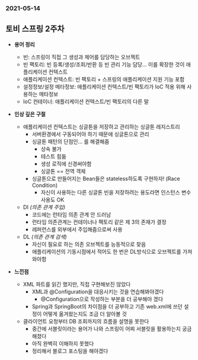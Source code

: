### 2021-05-14

## 토비 스프링 2주차
- __용어 정리__
    - 빈: 스프링이 직접 그 생성과 제어를 담당하는 오브젝트
    - 빈 팩토리: 빈 등록/생성/조회/반환 등 빈 관리 기능 담당... 이를 확장한 것이 애플리케이션 컨텍스트
    - 애플리케이션 컨텍스트: 빈 팩토리 + 스프링의 애플리케이션 지원 기능 포함
    - 설정정보/설정 메타정보: 애플리케이션 컨텍스트/빈 팩토리가 IoC 적용 위해 사용하는 메타정보
    - IoC 컨테이너: 애플리케이션 컨텍스트/빈 팩토리의 다른 말

- __인상 깊은 구절__
    - 애플리케이션 컨텍스트는 싱글톤을 저장하고 관리하는 싱글톤 레지스트리
        - 서버환경에서 구동되어야 하기 때문에 싱글톤으로 관리
        - 싱글톤 패턴의 단점인... 를 해결해줌
            - 상속 불가
            - 테스트 힘듦
            - 생성 로직에 신경써야함
            - 싱글톤 == 전역 객체
        - 싱글톤으로 만들어지는 Bean들은 stateless하도록 구현하자! (Race Condition)
            - 자신이 사용하는 다른 싱글톤 빈을 저장하려는 용도라면 인스턴스 변수 사용도 OK
    - DI *(의존 관계 주입)* 
        - 코드에는 런타임 의존 관계 안 드러남
        - 런타임 의존관계는 컨테이너나 팩토리 같은 제 3의 존재가 결정
        - 레퍼런스를 외부에서 주입해줌으로써 사용
    - DL *(의존 관계 검색)*
        - 자신이 필요로 하는 의존 오브젝트를 능동적으로 찾음
        - 애플리케이션의 기동시점에서 적어도 한 번은 DL방식으로 오브젝트를 가져와야함

- __느낀점__
    - XML 파트를 읽긴 했지만, 직접 구현해보진 않았다
        - XML과 @Configuration을 대응시키는 것을 연습해봐야겠다
            - @Configuration으로 작성하는 부분을 더 공부해야 겠다
        - Spring과 SpringBoot의 차이점을 더 공부하고 기존 web.xml에 쓰던 설정이 어떻게 옮겨왔는지도 조금 더 알아볼 것
    - 클라이언트 요청부터 DB 조회까지의 흐름을 설명을 못한다
        - 중간에 서블릿이라는 용어가 나와 스프링이 어찌 서블릿을 활용하는지 궁금해졌다
        - 아직 완벽히 이해하지 못했다
        - 정리해서 블로그 포스팅을 해야겠다
    